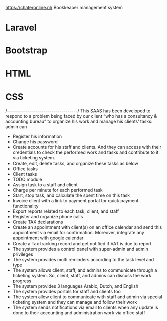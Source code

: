 https://chateronline.nl/
Bookkeaper management system
# Laravel
# Bootstrap
# HTML
# CSS
/-----------------------------------/
This SAAS has been developed to respond to a problem being faced by our client “who has a consultancy & accounting bureau” to organize his work and manage his clients’ tasks: admin can 
- Register his information 
- Change his password
- Create accounts for his staff and clients. And they can access with their credentials to check the performed work and tasks and contribute to it via ticketing system.
- Create, edit, delete tasks, and organize these tasks as below
- Office tasks
- Client tasks
- TODO module
- Assign task to a staff and client
- Charge per minute for each performed task
- Start, stop task, and calculate the spent time on this task 
- Invoice client with a link to payment portal for quick payment functionality
- Export reports related to each task, client, and staff
- Register and organize phone calls
- Create TAX declarations
- Create an appointment with client(s) on an office calendar and send this appointment via email for confirmation. Moreover, integrate any appointment with google calendar
- Create a Tax tracking record and get notified if VAT is due to report 
- The system provides a control panel with super-admin and admin privileges 
- The system provides multi reminders according to the task level and type
- The system allows client, staff, and admins to communicate through a ticketing system. So, client, staff, and admins can discuss the work progress
- The system provides 3 languages Arabic, Dutch, and English
- The system provides portals for staff and clients too
- The system allow client to communicate with staff and admin via special ticketing system and they can manage and follow their work
- The system sends notifications via email to clients when any update is done to their accounting and administration work via office staff
